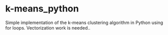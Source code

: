 # k-means_python
Simple implementation of the k-means clustering algorithm in Python using for loops. Vectorization work is needed..
